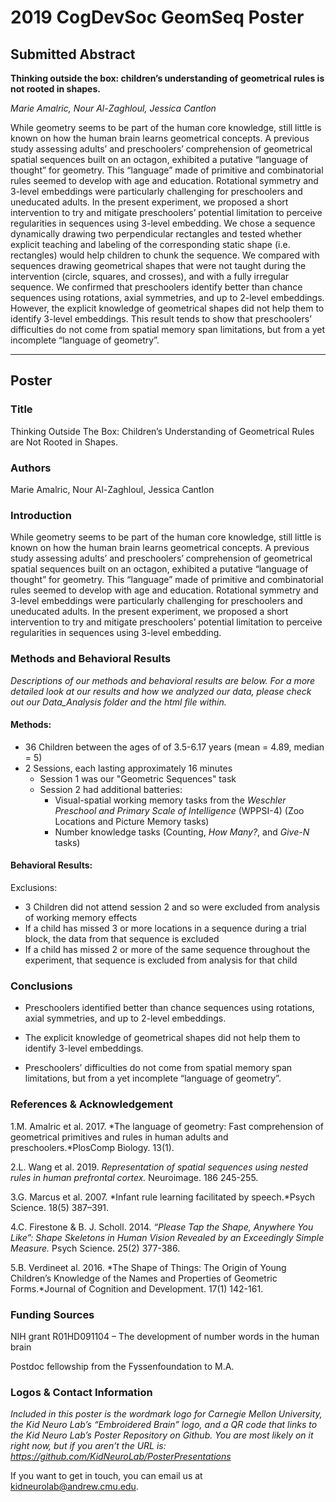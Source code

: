# 2019 CogDevSoc GeomSeq Poster

## Submitted Abstract

**Thinking outside the box: children’s understanding of geometrical rules is not rooted in shapes.**

*Marie Amalric, Nour Al-Zaghloul, Jessica Cantlon*

While geometry seems to be part of the human core knowledge, still little is known on how the human brain learns geometrical concepts. A previous study assessing adults’ and preschoolers’ comprehension of geometrical spatial sequences built on an octagon, exhibited a putative “language of thought” for geometry. This “language” made of primitive and combinatorial rules seemed to develop with age and education. Rotational symmetry and 3-level embeddings were particularly challenging for preschoolers and uneducated adults. In the present experiment, we proposed a short intervention to try and mitigate preschoolers’ potential limitation to perceive regularities in sequences using 3-level embedding. We chose a sequence dynamically drawing two perpendicular rectangles and tested whether explicit teaching and labeling of the corresponding static shape (i.e. rectangles) would help children to chunk the sequence. We compared with sequences drawing geometrical shapes that were not taught during the intervention (circle, squares, and crosses), and with a fully irregular sequence. We confirmed that preschoolers identify better than chance sequences using rotations, axial symmetries, and up to 2-level embeddings. However, the explicit knowledge of geometrical shapes did not help them to identify 3-level embeddings. This result tends to show that preschoolers’ difficulties do not come from spatial memory span limitations, but from a yet incomplete “language of geometry”. 

----

## Poster

### Title

Thinking Outside The Box: Children’s Understanding of Geometrical Rules are Not Rooted in Shapes.

### Authors

Marie Amalric, Nour Al-Zaghloul, Jessica Cantlon

### Introduction

While geometry seems to be part of the human core knowledge, still little is known on how the human brain learns geometrical concepts. A previous study assessing adults’ and preschoolers’ comprehension of geometrical spatial sequences built on an octagon, exhibited a putative “language of thought” for geometry. This “language” made of primitive and combinatorial rules seemed to develop with age and education. Rotational symmetry and 3-level embeddings were particularly challenging for preschoolers and uneducated adults. In the present experiment, we proposed a short intervention to try and mitigate preschoolers’ potential limitation to perceive regularities in sequences using 3-level embedding.

### Methods and Behavioral Results

*Descriptions of our methods and behavioral results are below. For a more detailed look at our results and how we analyzed our data, please check out our Data_Analysis folder and the html file within.*

#### Methods:

* 36 Children between the ages of of 3.5-6.17 years (mean = 4.89, median = 5)
* 2 Sessions, each lasting approximately 16 minutes
  * Session 1 was our "Geometric Sequences" task
  * Session 2 had additional batteries:
    * Visual-spatial working memory tasks from the *Weschler Preschool and Primary Scale of Intelligence* (WPPSI-4) (Zoo Locations and Picture Memory tasks)
    * Number knowledge tasks (Counting, *How Many?*, and *Give-N* tasks)

#### Behavioral Results:

Exclusions:

* 3 Children did not attend session 2 and so were excluded from analysis of working memory effects
* If a child has missed 3 or more locations in a sequence during a trial block, the data from that sequence is excluded
* If a child has missed 2 or more of the same sequence throughout the experiment, that sequence is excluded from analysis for that child

### Conclusions

* Preschoolers identified better than chance sequences using rotations, axial symmetries, and up to 2-level embeddings. 

* The explicit knowledge of geometrical shapes did not help them to identify 3-level embeddings. 

* Preschoolers’ difficulties do not come from spatial memory span limitations, but from a yet incomplete “language of geometry”. 

### References & Acknowledgement

1.M. Amalric et al. 2017. *The language of geometry: Fast comprehension of geometrical primitives and rules in human adults and preschoolers.*PlosComp Biology. 13(1). 

2.L. Wang et al. 2019. *Representation of spatial sequences using nested rules in human prefrontal cortex.* Neuroimage. 186 245-255. 

3.G. Marcus et al. 2007. *Infant rule learning facilitated by speech.*Psych Science. 18(5) 387–391.

4.C. Firestone & B. J. Scholl. 2014. *“Please Tap the Shape, Anywhere You Like”: Shape Skeletons in Human Vision Revealed by an Exceedingly Simple Measure.* Psych Science. 25(2) 377-386. 

5.B. Verdineet al. 2016. *The Shape of Things: The Origin of Young Children’s Knowledge of the Names and Properties of Geometric Forms.*Journal of Cognition and Development. 17(1) 142-161. 

### Funding Sources

NIH grant R01HD091104 – The development of number words in the human brain

Postdoc fellowship from the Fyssenfoundation to M.A.

### Logos & Contact Information

*Included in this poster is the wordmark logo for Carnegie Mellon University, the Kid Neuro Lab’s “Embroidered Brain” logo, and a QR code that links to the Kid Neuro Lab’s Poster Repository on Github. You are most likely on it right now, but if you aren’t the URL is: https://github.com/KidNeuroLab/PosterPresentations*

If you want to get in touch, you can email us at kidneurolab@andrew.cmu.edu.